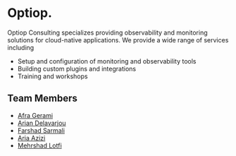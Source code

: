 # Optiop.

Optiop Consulting specializes providing observability and monitoring solutions
for cloud-native applications. We provide a wide range of services including
- Setup and configuration of monitoring and observability tools
- Building custom plugins and integrations
- Training and workshops

## Team Members
- [Afra Gerami](#)
- [Arian Delavarjou](#)
- [Farshad Sarmali](#)
- [Aria Azizi](#)
- [Mehrshad Lotfi](#)
